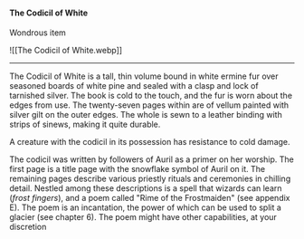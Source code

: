 #### The Codicil of White

Wondrous item

![[The Codicil of White.webp]]

---

The Codicil of White is a tall, thin volume bound in white ermine fur over seasoned boards of white pine and sealed with a clasp and lock of tarnished silver. The book is cold to the touch, and the fur is worn about the edges from use. The twenty-seven pages within are of vellum painted with silver gilt on the outer edges. The whole is sewn to a leather binding with strips of sinews, making it quite durable.

A creature with the codicil in its possession has resistance to cold damage.

The codicil was written by followers of Auril as a primer on her worship. The first page is a title page with the snowflake symbol of Auril on it. The remaining pages describe various priestly rituals and ceremonies in chilling detail. Nestled among these descriptions is a spell that wizards can learn (*frost fingers*), and a poem called "Rime of the Frostmaiden" (see appendix E). The poem is an incantation, the power of which can be used to split a glacier (see chapter 6). The poem might have other capabilities, at your discretion